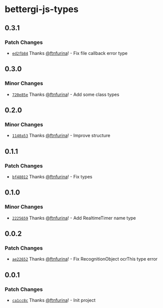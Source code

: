 # bettergi-js-types

## 0.3.1

### Patch Changes

- [`ed2fb84`](https://github.com/ftnfurina/bettergi-js/commit/ed2fb84426d52077298d78929e52fe10d584ca99) Thanks [@ftnfurina](https://github.com/ftnfurina)! - Fix file callback error type

## 0.3.0

### Minor Changes

- [`720e85e`](https://github.com/ftnfurina/bettergi-js/commit/720e85e01c92fbaf2e43f7ec82f7c66e292a6229) Thanks [@ftnfurina](https://github.com/ftnfurina)! - Add some class types

## 0.2.0

### Minor Changes

- [`1140a53`](https://github.com/ftnfurina/bettergi-js/commit/1140a5340b19a42a65b567fb67b7febfdfc536e6) Thanks [@ftnfurina](https://github.com/ftnfurina)! - Improve structure

## 0.1.1

### Patch Changes

- [`bf48012`](https://github.com/ftnfurina/bettergi-js/commit/bf48012bb6f42e83cc47fe4882d996cab75c66da) Thanks [@ftnfurina](https://github.com/ftnfurina)! - Fix types

## 0.1.0

### Minor Changes

- [`2225659`](https://github.com/ftnfurina/bettergi-js/commit/2225659e214a41b98b98bd8d19a6f12b6c2a5251) Thanks [@ftnfurina](https://github.com/ftnfurina)! - Add RealtimeTimer name type

## 0.0.2

### Patch Changes

- [`ae22652`](https://github.com/ftnfurina/bettergi-js/commit/ae226525eca0b52c574acf3675fc0cde1e422662) Thanks [@ftnfurina](https://github.com/ftnfurina)! - Fix RecognitionObject ocrThis type error

## 0.0.1

### Patch Changes

- [`ca1cc8c`](https://github.com/ftnfurina/bettergi-js/commit/ca1cc8c00e2546555cf8b720e9f1b87be7e9444e) Thanks [@ftnfurina](https://github.com/ftnfurina)! - Init project

